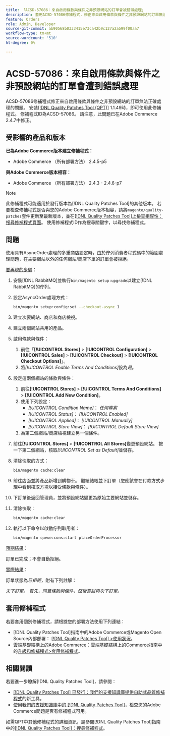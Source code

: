 ```yaml
---
title: 「ACSD-57086：來自啟用條款與條件之非預設網站的訂單會被錯誤處理」
description: 套用ACSD-57086修補程式，修正來自啟用條款與條件之非預設網站的訂單無法正確處理的Adobe Commerce問題。
feature: Orders
role: Admin, Developer
source-git-commit: ab90568b0333415e73ca42b9c127a2a599f00aa7
workflow-type: tm+mt
source-wordcount: '510'
ht-degree: 0%

---
```



# ACSD-57086：來自啟用條款與條件之非預設網站的訂單會遭到錯誤處理

ACSD-57086修補程式修正來自啟用條款與條件之非預設網站的訂單無法正確處理的問題。 安裝[[!DNL Quality Patches Tool (QPT)]](/help/announcements/adobe-commerce-announcements/magento-quality-patches-released-new-tool-to-self-serve-quality-patches.md) 1.1.49時，即可使用此修補程式。 修補程式ID為ACSD-57086。 請注意，此問題已在Adobe Commerce 2.4.7中修正。

## 受影響的產品和版本

**已為Adobe Commerce版本建立修補程式：**

* Adobe Commerce （所有部署方法） 2.4.5-p5

**與Adobe Commerce版本相容：**

* Adobe Commerce （所有部署方法） 2.4.3 - 2.4.6-p7

>[!NOTE]
>
>此修補程式可能適用於發行版本為[!DNL Quality Patches Tool]的其他版本。 若要檢查修補程式是否與您的Adobe Commerce版本相容，請將`magento/quality-patches`套件更新至最新版本，並在[[!DNL Quality Patches Tool]上檢查相容性：搜尋修補程式頁面](https://experienceleague.adobe.com/tools/commerce-quality-patches/index.html)。 使用修補程式ID作為搜尋關鍵字，以尋找修補程式。

## 問題

使用具有AsyncOrder處理的多重商店設定時，由於佇列消費者程式碼中的範圍處理問題，在主要網站以外的任何網站/商店下單的訂單會被拒絕。

<u>要再現的步驟</u>：

1. 安裝[!DNL RabbitMQ]並執行`bin/magento setup:upgrade`以建立[!DNL RabbitMQ]的佇列。
1. 設定AsyncOrder處理方式：

   ```bash
   bin/magento setup:config:set --checkout-async 1
   ```

1. 建立次要網站、商店和商店檢視。
1. 建立兩個網站共用的產品。
1. 啟用條款與條件：
   1. 前往「**[!UICONTROL Stores]** > **[!UICONTROL Configuration]** > **[!UICONTROL Sales]** > **[!UICONTROL Checkout]** > **[!UICONTROL Checkout Options]**」。
   1. 將&#x200B;*[!UICONTROL Enable Terms And Conditions]*&#x200B;設為&#x200B;*是*。
1. 設定這兩個網站的條款與條件：
   1. 前往&#x200B;**[!UICONTROL Stores]** > **[!UICONTROL Terms And Conditions]** > **[!UICONTROL Add New Condition]**。
   1. 使用下列設定：
      * *[!UICONTROL Condition Name]*： *任何專案*
      * *[!UICONTROL Status]*： *[!UICONTROL Enabled]*
      * *[!UICONTROL Applied]*： *[!UICONTROL Manually]*
      * *[!UICONTROL Store View]*： *[!UICONTROL Default Store View]*
   1. 為第二個網站/商店檢視建立另一個條件。
1. 前往&#x200B;**[!UICONTROL Stores]** > **[!UICONTROL All Stores]**&#x200B;變更預設網站。 按一下第二個網站，核取&#x200B;*[!UICONTROL Set as Default]*&#x200B;並儲存。
1. 清除快取的方式：

   ```bash
   bin/magento cache:clear
   ```

1. 前往店面並將產品新增到購物車。 繼續結帳並下訂單（您應該會在付款方式步驟中看到核取方塊以接受條款與條件）。
1. 下訂單後返回管理員，並將預設網站變更為原始主要網站並儲存。
1. 清除快取：

   ```bash
   bin/magento cache:clear
   ```

1. 執行以下命令以啟動佇列取用者：

   ```bash
   bin/magento queue:cons:start placeOrderProcessor
   ```

<u>預期結果</u>：

訂單已完成；不會自動拒絕。

<u>實際結果</u>：

訂單狀態為&#x200B;*已拒絕*，附有下列註解：

*未下訂單。 首先，同意條款與條件，然後嘗試再次下訂單。*

## 套用修補程式

若要套用個別修補程式，請根據您的部署方法使用下列連結：

* [!DNL Quality Patches Tool]指南中的Adobe Commerce或Magento Open Source內部部署： [[!DNL Quality Patches Tool] >使用狀況](https://experienceleague.adobe.com/docs/commerce-operations/tools/quality-patches-tool/usage.html)。
* 雲端基礎結構上的Adobe Commerce：雲端基礎結構上的Commerce指南中的[升級和修補程式>套用修補程式](https://experienceleague.adobe.com/docs/commerce-cloud-service/user-guide/develop/upgrade/apply-patches.html)。

## 相關閱讀

若要進一步瞭解[!DNL Quality Patches Tool]，請參閱：

* [[!DNL Quality Patches Tool] 已發行：我們的支援知識庫提供自助式品質修補程式](/help/announcements/adobe-commerce-announcements/magento-quality-patches-released-new-tool-to-self-serve-quality-patches.md)的新工具。
* [使用我們的支援知識庫中的 [!DNL Quality Patches Tool]](/help/support-tools/patches-available-in-qpt-tool/check-patch-for-magento-issue-with-magento-quality-patches.md)，檢查您的Adobe Commerce問題是否有修補程式可用。

如需QPT中其他修補程式的詳細資訊，請參閱[!DNL Quality Patches Tool]指南中的[[!DNL Quality Patches Tool]：搜尋修補程式](https://experienceleague.adobe.com/tools/commerce-quality-patches/index.html)。
